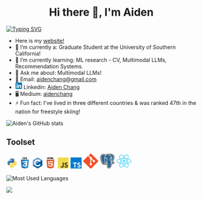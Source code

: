 <h1 align="center">Hi there 👋, I'm Aiden</h1>

[![Typing SVG](https://readme-typing-svg.demolab.com?font=Fira+Code&pause=1000&multiline=true&random=false&width=435&lines=AI%2FML+Engineer)](https://git.io/typing-svg)

- Here is my [website!](https://www.aidenwchang.com/)
- 🔭 I’m currently a: Graduate Student at the University of Southern California!
- 🌱 I’m currently learning: ML research - CV, Multimodal LLMs, Recommendation Systems.
- 💬 Ask me about: Multimodal LLMs!
- 📧 Email: [aidenchang@gmail.com](mailto:aidenchang@gmail.com)
- <a href="https://www.linkedin.com/in/aiden-chang-97438019b/" target="_blank"><img src="https://raw.githubusercontent.com/devicons/devicon/master/icons/linkedin/linkedin-original.svg" alt="linkedin" width="18" height="18"/></a> Linkedin: [Aiden Chang](https://www.linkedin.com/in/aiden-chang-97438019b/)
- 🖥️ Medium: [aidenchang](https://medium.com/@aidenchang) 
- ⚡ Fun fact: I've lived in three different countries & was ranked 47th in the nation for freestyle skiing!

![Aiden's GitHub stats](https://github-readme-stats.vercel.app/api?username=aiden200&theme=dark)

## Toolset

<a href="https://www.python.org" target="_blank"><img src="https://raw.githubusercontent.com/devicons/devicon/master/icons/python/python-original.svg" alt="python" width="30" height="30"/></a>
<a href="https://www.w3schools.com/css/" target="_blank"><img src="https://raw.githubusercontent.com/devicons/devicon/master/icons/css3/css3-original-wordmark.svg" alt="css3" width="30" height="30"/></a>
<a href="https://www.cprogramming.com/" target="_blank"><img src="https://raw.githubusercontent.com/devicons/devicon/master/icons/c/c-original.svg" alt="c" width="30" height="30"/></a>
<a href="https://www.w3.org/html/" target="_blank"><img src="https://raw.githubusercontent.com/devicons/devicon/master/icons/html5/html5-original-wordmark.svg" alt="html5" width="30" height="30"/></a>
<a href="https://developer.mozilla.org/en-US/docs/Web/JavaScript" target="_blank"><img src="https://raw.githubusercontent.com/devicons/devicon/master/icons/javascript/javascript-original.svg" alt="javascript" width="30" height="30"/></a>
<a href="https://www.typescriptlang.org/" target="_blank"><img src="https://raw.githubusercontent.com/devicons/devicon/master/icons/typescript/typescript-original.svg" alt="typescript" width="30" height="30"/></a>
<a href=""><img src="https://github.com/devicons/devicon/blob/v2.13.0/icons/git/git-original.svg" width="40" height="40"/></a>
<a href=""><img src="https://github.com/devicons/devicon/blob/v2.13.0/icons/postgresql/postgresql-original.svg" width="40" height="40"/></a>
<a href=""><img src="https://github.com/devicons/devicon/blob/v2.13.0/icons/react/react-original.svg" width="40" height="40"/></a>

![Most Used Languages](https://github-readme-stats.vercel.app/api/top-langs/?username=aiden200&layout=compact&theme=onedark&count_private=true)

![](https://komarev.com/ghpvc/?username=aiden200)



<!--[![Aiden's GitHub stats](https://github-readme-stats.vercel.app/api?username=aiden200)](https://github.com/anuraghazra/github-readme-stats)-->
